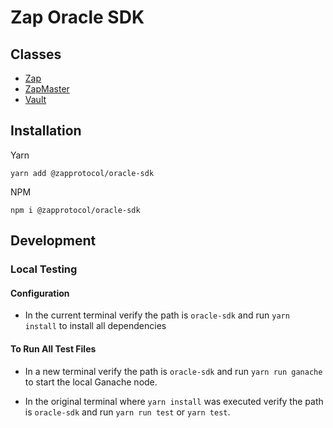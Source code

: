 # Zap Oracle SDK

## Classes

- [Zap](https://github.com/zapproject/oracle-sdk/blob/main/docs/zap.md)
- [ZapMaster](https://github.com/zapproject/oracle-sdk/blob/master/docs/zapMaster.md)
- [Vault](https://github.com/zapproject/oracle-sdk/blob/master/docs/vault.md)

## Installation

Yarn

```
yarn add @zapprotocol/oracle-sdk
```

NPM

```
npm i @zapprotocol/oracle-sdk
```

## Development

### Local Testing

#### Configuration

- In the current terminal verify the path is `oracle-sdk` and run `yarn install` to install all dependencies

#### To Run All Test Files

- In a new terminal verify the path is `oracle-sdk` and run `yarn run ganache` to start the local Ganache node.

- In the original terminal where `yarn install` was executed verify the path is `oracle-sdk` and run `yarn run test` or `yarn test`.
